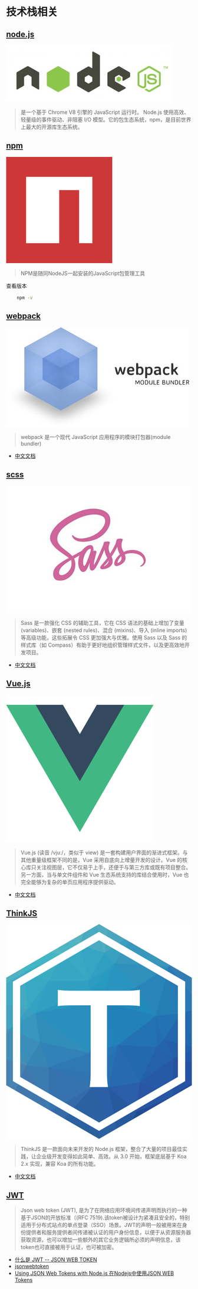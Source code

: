 # 技术栈相关

## [node.js](https://nodejs.org)

![](/static/images/nodejs_logo.jpg)

> 是一个基于 Chrome V8 引擎的 JavaScript 运行时。 Node.js 使用高效、轻量级的事件驱动、非阻塞 I/O 模型。它的包生态系统，npm，是目前世界上最大的开源库生态系统。

## [npm](https://www.npmjs.com/)

![](/static/images/npm_logo.png)

> NPM是随同NodeJS一起安装的JavaScript包管理工具

查看版本

```sh
    npm -v
```

## [webpack](http://webpack.github.io/)

![](/static/images/webpack_logo.jpg)

> webpack 是一个现代 JavaScript 应用程序的模块打包器(module bundler)

* [中文文档](https://doc.webpack-china.org/concepts/)

## [scss](http://sass-lang.com/)

![](/static/images/sass_logo.jpg)

> Sass 是一款强化 CSS 的辅助工具，它在 CSS 语法的基础上增加了变量 (variables)、嵌套 (nested rules)、混合 (mixins)、导入 (inline imports) 等高级功能，这些拓展令 CSS 更加强大与优雅。使用 Sass 以及 Sass 的样式库（如 Compass）有助于更好地组织管理样式文件，以及更高效地开发项目。

* [中文文档](https://www.sass.hk/docs/)

## [Vue.js](https://cn.vuejs.org/)

![](/static/images/vue_logo.png)

> Vue.js (读音 /vjuː/，类似于 view) 是一套构建用户界面的渐进式框架。与其他重量级框架不同的是，Vue 采用自底向上增量开发的设计。Vue 的核心库只关注视图层，它不仅易于上手，还便于与第三方库或既有项目整合。另一方面，当与单文件组件和 Vue 生态系统支持的库结合使用时，Vue 也完全能够为复杂的单页应用程序提供驱动。

* [中文文档](https://cn.vuejs.org/v2/guide/)

## [ThinkJS](https://thinkjs.org/)

![](/static/images/thinkjs_logo.png)

> ThinkJS 是一款面向未来开发的 Node.js 框架，整合了大量的项目最佳实践，让企业级开发变得如此简单、高效。从 3.0 开始，框架底层基于 Koa 2.x 实现，兼容 Koa 的所有功能。

* [中文文档](https://thinkjs.org/doc/index.html)

## [JWT](https://jwt.io/)

>Json web token (JWT), 是为了在网络应用环境间传递声明而执行的一种基于JSON的开放标准（(RFC 7519).该token被设计为紧凑且安全的，特别适用于分布式站点的单点登录（SSO）场景。JWT的声明一般被用来在身份提供者和服务提供者间传递被认证的用户身份信息，以便于从资源服务器获取资源，也可以增加一些额外的其它业务逻辑所必须的声明信息，该token也可直接被用于认证，也可被加密。

* [什么是 JWT -- JSON WEB TOKEN](http://www.jianshu.com/p/576dbf44b2ae)
* [jsonwebtoken](https://github.com/auth0/node-jsonwebtoken)
* [Using JSON Web Tokens with Node.js 在Nodejs中使用JSON WEB Tokens](https://cnodejs.org/topic/53c652bfc9507b404446ee40)